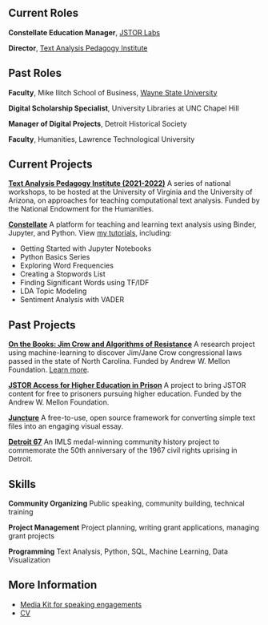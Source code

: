## Current Roles
**Constellate Education Manager**, [JSTOR Labs](https://labs.jstor.org/)

**Director**, [Text Analysis Pedagogy Institute](https://nkelber.github.io/tapi2021/book/intro.html)

## Past Roles

**Faculty**, Mike Ilitch School of Business, [Wayne State University](https://ilitchbusiness.wayne.edu/)

**Digital Scholarship Specialist**, University Libraries at UNC Chapel Hill

**Manager of Digital Projects**, Detroit Historical Society

**Faculty**, Humanities, Lawrence Technological University

## Current Projects

**[Text Analysis Pedagogy Institute (2021-2022)](https://nkelber.github.io/tapi2021/book/intro.html)**
A series of national workshops, to be hosted at the University of Virginia and the University of Arizona, on approaches for teaching computational text analysis. Funded by the National Endowment for the Humanities.

**[Constellate](http://constellate.org)**
A platform for teaching and learning text analysis using Binder, Jupyter, and Python. 
View [my tutorials](https://constellate.org/tutorials), including:

* Getting Started with Jupyter Notebooks
* Python Basics Series
* Exploring Word Frequencies
* Creating a Stopwords List
* Finding Significant Words using TF/IDF
* LDA Topic Modeling
* Sentiment Analysis with VADER

## Past Projects

**[On the Books: Jim Crow and Algorithms of Resistance](https://onthebooks.lib.unc.edu/)**
A research project using machine-learning to discover Jim/Jane Crow congressional laws passed in the state of North Carolina. Funded by Andrew W. Mellon Foundation. [Learn more](https://www.youtube.com/watch?v=doyN6t7htlA).

**[JSTOR Access for Higher Education in Prison](https://www.ithaka.org/news/ithaka-awarded-grant-improve-higher-education-prisons/)**
A project to bring JSTOR content for free to prisoners pursuing higher education. Funded by the Andrew W. Mellon Foundation.

**[Juncture](https://juncture-digital.org/)**
A free-to-use, open source framework for converting simple text files into an engaging visual essay. 

**[Detroit 67](https://detroit1967.org/)**
An IMLS medal-winning community history project to commemorate the 50th anniversary of the 1967 civil rights uprising in Detroit.

## Skills

**Community Organizing**
Public speaking, community building, technical training

**Project Management**
Project planning, writing grant applications, managing grant projects

**Programming**
Text Analysis, Python, SQL, Machine Learning, Data Visualization

## More Information

* [Media Kit for speaking engagements](./media_kit.md)
* [CV](https://docs.google.com/document/d/1yu_JzqxbjoY5akG_GB12rK56j9MRAKEUAFKcBu1_jU8/edit?usp=sharing)
